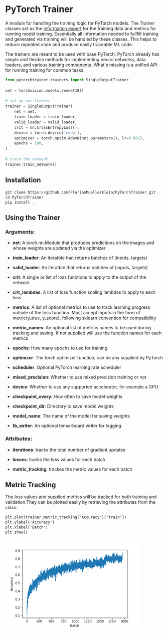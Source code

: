 # PyTorch Trainer

A module for handling the training logic for PyTorch models. The Trainer classes act as the [information expert](https://en.wikipedia.org/wiki/GRASP_(object-oriented_design)#Information_expert) for the training data and metrics for running model training. Essentially all information needed to fullfill training and generated via training will be handled by these classes. This helps to reduce repeated code and produce easily traceable ML code.

The trainers are meant to be used with base PyTorch. PyTorch already has simple and flexible methods for implementing neural networks, data loaders, and various training components. What's missing is a unified API for running training for common tasks.

```python
from pytorchtrainer.trainers import SingleOutputTrainer

net = torchvision.models.resnet18()

# set up our trainer
trainer = SingleOutputTrainer(
    net = net,
    train_loader = train_loader,
    valid_loader = valid_loader,
    crit = nn.CrossEntropyLoss(),
    device = torch.device('cuda'),
    optimizer = torch.optim.AdamW(net.parameters(), lr=0.001),
    epochs = 100,
)

# train the network
trainer.train_network()
```

## Installation

```
git clone https://github.com/FlorianMuellerklein/PyTorchTrainer.git
cd PyTorchTrainer
pip install .
```

## Using the Trainer

### Arguments:

* **net**: A torch.nn.Module that produces predictions on the images
    and whose weights are updated via the optimizer

* **train_loader**: An iteratble that returns batches of (inputs, targets)

* **valid_loader**: An iteratble that returns batches of (inputs, targets)

* **crit**: A single or list of loss functions to apply to the output of the network

* **crit_lambdas**: A list of loss function scaling lambdas to apply to each loss

* **metrics**: A list of optional metrics to use to track learning progress outside of the loss function.
    Must accept inputs in the form of metric(y_true, y_score), following sklearn convention for compatibility

* **metric_names**: An optional list of metrics names to be used during tracking and saving. If not supplied
    will use the function names for each metrics

* **epochs**: How many epochs to use for training

* **optimizer**: The torch optimizer function, can be any supplied by PyTorch

* **scheduler**: Optional PyTorch learning rate scheduler

* **mixed_precision**: Whether to use mixed precision training or not

* **device**: Whether to use any supported accelerator, for example a GPU

* **checkpoint_every**: How often to save model weights

* **checkpoint_dir**: Directory to save model weights

* **model_name**: The name of the model for saving weights

* **tb_writer**: An optional tensorboard writer for logging

### Attributes:

* **iterations**: tracks the total number of gradient updates

* **losses**: tracks the loss values for each batch

* **metric_tracking**: trackes the metric values for each batch

## Metric Tracking

The loss values and supplied metrics will be tracked for both training and validation.They can be plotted easily by retrieving the attributes from the class.

```
plt.plot(trainer.metric_tracking['Accuracy']['train'])
plt.ylabel('Accuracy')
plt.xlabel('Batch')
plt.show()
```

![](imgs/pytorchtrainer_train-accs.png)